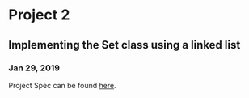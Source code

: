 # Project 2
## Implementing the Set class using a linked list
### Jan 29, 2019
Project Spec can be found [here](http://web.cs.ucla.edu/classes/winter19/cs32/Projects/2/spec.html).
